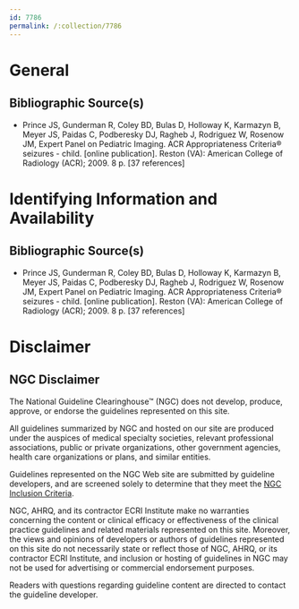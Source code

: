 ```yaml
---
id: 7786
permalink: /:collection/7786
---
```


# General

## Bibliographic Source(s)

- Prince JS, Gunderman R, Coley BD, Bulas D, Holloway K, Karmazyn B, Meyer JS, Paidas C, Podberesky DJ, Ragheb J, Rodriguez W, Rosenow JM, Expert Panel on Pediatric Imaging. ACR Appropriateness Criteria® seizures - child. [online publication]. Reston (VA): American College of Radiology (ACR); 2009. 8 p. [37 references]

# Identifying Information and Availability

## Bibliographic Source(s)

- Prince JS, Gunderman R, Coley BD, Bulas D, Holloway K, Karmazyn B, Meyer JS, Paidas C, Podberesky DJ, Ragheb J, Rodriguez W, Rosenow JM, Expert Panel on Pediatric Imaging. ACR Appropriateness Criteria® seizures - child. [online publication]. Reston (VA): American College of Radiology (ACR); 2009. 8 p. [37 references]

# Disclaimer

## NGC Disclaimer

The National Guideline Clearinghouse™ (NGC) does not develop, produce, approve, or endorse the guidelines represented on this site.

All guidelines summarized by NGC and hosted on our site are produced under the auspices of medical specialty societies, relevant professional associations, public or private organizations, other government agencies, health care organizations or plans, and similar entities.

Guidelines represented on the NGC Web site are submitted by guideline developers, and are screened solely to determine that they meet the [NGC Inclusion Criteria](/help-and-about/summaries/inclusion-criteria).

NGC, AHRQ, and its contractor ECRI Institute make no warranties concerning the content or clinical efficacy or effectiveness of the clinical practice guidelines and related materials represented on this site. Moreover, the views and opinions of developers or authors of guidelines represented on this site do not necessarily state or reflect those of NGC, AHRQ, or its contractor ECRI Institute, and inclusion or hosting of guidelines in NGC may not be used for advertising or commercial endorsement purposes.

Readers with questions regarding guideline content are directed to contact the guideline developer.


